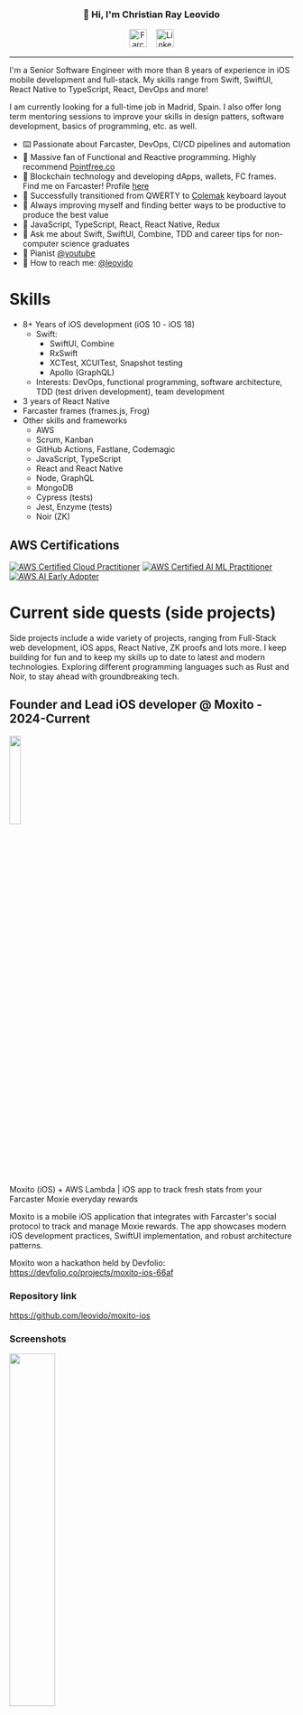 <h3 align="center">👋 Hi, I'm Christian Ray Leovido</h3>

<p align="center">
  <a href="https://warpcast.com/leovido.eth"><img src="https://github.com/vrypan/farcaster-brand/raw/main/icons/icon-rounded/purple-white.png" width="32" height="32" alt="Farcaster"></a>
  &nbsp;&nbsp;
  <a href="https://www.linkedin.com/in/christianleovido/"><img src="https://raw.githubusercontent.com/devicons/devicon/master/icons/linkedin/linkedin-original.svg" width="32" height="32" alt="LinkedIn"></a>
</p>

---

I'm a Senior Software Engineer with more than 8 years of experience in iOS mobile development and full-stack. My skills range from Swift, SwiftUI, React Native to TypeScript, React, DevOps and more! 

I am currently looking for a full-time job in Madrid, Spain.
I also offer long term mentoring sessions to improve your skills in design patters, software development, basics of programming, etc. as well.

- ⌨️ Passionate about Farcaster, DevOps, CI/CD pipelines and automation
- 🔭 Massive fan of Functional and Reactive programming. Highly recommend [Pointfree.co](https://www.pointfree.co)
- 👀 Blockchain technology and developing dApps, wallets, FC frames. Find me on Farcaster! Profile [here](https://warpcast.com/leovido.eth)
- 🌱 Successfully transitioned from QWERTY to [Colemak](https://colemak.com) keyboard layout
- 🔆 Always improving myself and finding better ways to be productive to produce the best value
- 👔 JavaScript, TypeScript, React, React Native, Redux
- 💬 Ask me about Swift, SwiftUI, Combine, TDD and career tips for non-computer science graduates
- 🎹 Pianist [@youtube](https://www.youtube.com/channel/UCEfGXwW2g3U7td8WPnzim1w)
- 📩 How to reach me: [@leovido](mailto:0xleovido@protonmail.com)

# Skills

- 8+ Years of iOS development (iOS 10 - iOS 18)
    - Swift:
        - SwiftUI, Combine
        - RxSwift
        - XCTest, XCUITest, Snapshot testing
        - Apollo (GraphQL)
    - Interests: DevOps, functional programming, software architecture, TDD (test driven development), team development
- 3 years of React Native
- Farcaster frames (frames.js, Frog)
- Other skills and frameworks
    - AWS
    - Scrum, Kanban
    - GitHub Actions, Fastlane, Codemagic
    - JavaScript, TypeScript
    - React and React Native
    - Node, GraphQL
    - MongoDB
    - Cypress (tests)
    - Jest, Enzyme (tests)
    - Noir (ZK)

## AWS Certifications

[![AWS Certified Cloud Practitioner](https://images.credly.com/size/200x200/images/00634f82-b07f-4bbd-a6bb-53de397fc3a6/image.png)](https://www.credly.com/badges/dca4de90-21f9-4b34-a530-84f56a7a9b38)
[![AWS Certified AI ML Practitioner](https://images.credly.com/size/200x200/images/4d4693bb-530e-4bca-9327-de07f3aa2348/image.png)](https://www.credly.com/badges/788a72c7-0241-46ae-8c67-0f059082defd)
[![AWS AI Early Adopter](
 https://images.credly.com/size/200x200/images/834f2c8d-2d2c-4ce7-9580-02a351c31626/image.png)](https://www.credly.com/badges/5668ae4c-ae98-482d-b9ff-664fce5896b0)

# Current side quests (side projects)

Side projects include a wide variety of projects, ranging from Full-Stack web development, iOS apps, React Native, ZK proofs and lots more.
I keep building for fun and to keep my skills up to date to latest and modern technologies. Exploring different programming languages such as Rust and Noir, to stay ahead with groundbreaking tech.

## Founder and Lead iOS developer @ Moxito - 2024-Current
<img src="https://github.com/user-attachments/assets/db812fb8-d733-4a44-b137-29c976bdddfe" width="20%" />

Moxito (iOS) + AWS Lambda | iOS app to track fresh stats from your Farcaster Moxie everyday rewards

Moxito is a mobile iOS application that integrates with Farcaster's social protocol to track and manage Moxie rewards. The app showcases modern iOS development practices, SwiftUI implementation, and robust architecture patterns.

Moxito won a hackathon held by Devfolio:
https://devfolio.co/projects/moxito-ios-66af

### Repository link
https://github.com/leovido/moxito-ios

### Screenshots
  <img src="https://github.com/user-attachments/assets/269a054a-5c7a-4a38-a42f-c8cf5ffa31d0" width="40%" />
<p>
  <img src="https://github.com/leovido/moxito-ios/raw/main/Screenshots/iphone_app_store_moxito_1.png" width="30%" />
  <img src="https://github.com/leovido/moxito-ios/raw/main/Screenshots/iphone_app_store_moxito_2.png" width="30%" />
  <img src="https://github.com/leovido/moxito-ios/raw/main/Screenshots/iphone_app_store_moxito_3.png" width="30%" />
</p>

Learn more at [https://warpcast.com/~/moxito](https://warpcast.com/~/channel/moxito)

## Full-stack developer @ Rumourcast - 2024-Current
<img src="https://github.com/user-attachments/assets/8116003e-5ee3-432c-bf11-f04ad51eef63" width="20%" />

Rumourcast.xyz is a Farcaster client that allows users to cast fun rumours anonymously, using Zero-Knowledge proofs. 

Forked from the original Anoncast project.


### Tech Stack

<p align="left">
<img src="https://raw.githubusercontent.com/devicons/devicon/master/icons/typescript/typescript-original.svg" alt="typescript" width="40" height="40"/>
<img src="https://raw.githubusercontent.com/devicons/devicon/master/icons/nextjs/nextjs-original.svg" alt="nextjs" width="40" height="40"/>
<img src="https://github.com/user-attachments/assets/42c36fdb-1991-47d4-b5d5-c5261fa3ef5d" alt="noir" width="120" height="40"/>
<img src="https://raw.githubusercontent.com/devicons/devicon/master/icons/postgresql/postgresql-original.svg" alt="postgresql" width="40" height="40"/>
<img src="https://raw.githubusercontent.com/devicons/devicon/master/icons/redis/redis-original.svg" alt="redis" width="40" height="40"/>
</p>

### Links
🌐 Try Rumourcast [https://rumourcast.xyz](https://rumourcast.xyz)

💬 Warpcast Channel [https://warpcast.com/~/rumours](https://warpcast.com/~/channel/rumours)

📦 GitHub Repository [https://github.com/leovido/rumourcast](https://github.com/leovido/rumourcast)

🔄 Original Anoncast Repository [https://github.com/slokh/anoncast](https://github.com/slokh/anoncast)

## Lead developer @ TOTH - 2024-Current
- Tip O' The Hat (side quest) | Farcaster frame + Node.js + MongoDB

### Tech Stack

<p align="left">
<img src="https://raw.githubusercontent.com/devicons/devicon/master/icons/typescript/typescript-original.svg" alt="typescript" width="40" height="40"/>
<img src="https://raw.githubusercontent.com/devicons/devicon/master/icons/nextjs/nextjs-original.svg" alt="nextjs" width="40" height="40"/>
<img src="https://raw.githubusercontent.com/devicons/devicon/master/icons/mongodb/mongodb-original-wordmark.svg" alt="mongodb" width="40" height="40"/>
</p>

## Farcaster frames developer @ TOTH - 2024-Current
- "Who did I tip?" frames (Frog, Neynar, Airstack)
- $DEGEN edition
- HAM edition

# Experience

## Senior Software Engineer @ Leighton - 2021-2024
- IAGL whitelabel rewards app (React Native)

## Senior Software Engineer (iOS) @ Leighton - 2021-2024
- British Airways Executive Rewards app (iOS)
- AER Lingus Club Rewards app (iOS, TypeScript)
- Vueling Club Rewards app (iOS, TypeScript)
- Financial service integration with Mastercard (SwiftUI, Combine, Swift Package Manager)

## Software Consultant and Contractor - 2020-2021
- Building a production app with The Composable Architecture by Pointfree

### Audyo - 2021
- Reading audio iOS app
https://audyo.ai/

### Bitcoin key management wallet - 2021
- Porting a JS module into Swift
- Tranforming the Figma design into SwiftUI
- Swift Package Manager to import dependencies into main Xcode project (no Cocoapods, no Carthage)

### Freelance (iOS) - 2021
- Management app (UIKit, Combine, Salesforce SDK)
- Cocoapods dependency manager

### Freelance (iOS) - 2020
- Medical app for an individual (from ObjC to SwiftUI, MVVM, CoreData)
- Local storage with Core Data

### Contract (Cypress, React) - 2020-2021
- Testing framework - Medical web application for a company (Cypress, React, Monorepo)

## Lead developer @ Accent IT Services (2016-2020)
- AccentPOS (Swift, SwiftUI, SPM, Cocoapods, MVC to MVVM)
- AccentPOS backend (Hapi, Node, MongoDB)
- AccentPeak (Swift, RxSwift, MVVM)
- AccentKit (framework)
### API integrations in AccentPOS
- Star Micronics SDK (printer, CoreBluetooth)
- Marketman (inventory management)
- Deliverect (deliveries channel for Deliveroo, Uber Eats, etc.)
- Paymentsense (card payments provider)
- EVO payments (card payments provider)
- Xero (accounts management)

<img width=500 src='https://github-readme-stats.vercel.app/api?username=leovido&theme=shades-of-purple&show_icons=true&hide_border=true&count_private=true' />

